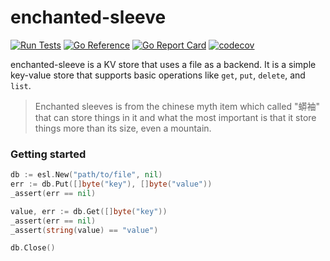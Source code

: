 # enchanted-sleeve

[![Run Tests](https://github.com/yeqown/enchanted-sleeve/actions/workflows/go.yml/badge.svg)](https://github.com/yeqown/enchanted-sleeve/actions/workflows/go.yml)
[![Go Reference](https://pkg.go.dev/badge/github.com/yeqown/enchanted-sleeve.svg)](https://pkg.go.dev/github.com/yeqown/enchanted-sleeve)
[![Go Report Card](https://goreportcard.com/badge/github.com/yeqown/enchanted-sleeve)](https://goreportcard.com/report/github.com/yeqown/enchanted-sleeve)
[![codecov](https://codecov.io/gh/yeqown/enchanted-sleeve/branch/main/graph/badge.svg?token=t9YGWLh05g)](https://codecov.io/gh/yeqown/enchanted-sleeve)

enchanted-sleeve is a KV store that uses a file as a backend. It is a simple
key-value store that supports basic operations like `get`, `put`, `delete`, and
`list`.

> Enchanted sleeves is from the chinese myth item which called "蟒袖" that can 
> store things in it and what the most important is that it store things 
> more than its size, even a mountain.

### Getting started

```go
db := esl.New("path/to/file", nil)
err := db.Put([]byte("key"), []byte("value"))
_assert(err == nil)

value, err := db.Get([]byte("key"))
_assert(err == nil)
_assert(string(value) == "value")

db.Close()
```